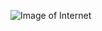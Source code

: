 ![Image of Internet](https://www.rae.es/sites/default/files/styles/wysiwyg_100_/public/2021-07/ramdomtwitter_Mesa%20de%20trabajo%201.png?itok=JfO9YVoD)
